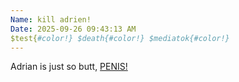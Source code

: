 ```yaml
---
Name: kill adrien!
Date: 2025-09-26 09:43:13 AM
$test{#color!} $death{#color!} $mediatok{#color!} 
---
```


Adrian is just so butt, [PENIS!](./penis.md)
